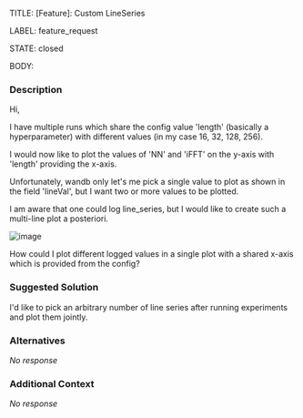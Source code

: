 TITLE:
[Feature]: Custom LineSeries

LABEL:
feature_request

STATE:
closed

BODY:
### Description

Hi, 

I have multiple runs which share the config value 'length' (basically a hyperparameter) with different values (in my case 16, 32, 128, 256).

I would now like to plot the values of 'NN' and 'iFFT' on the y-axis with 'length' providing the x-axis.

Unfortunately, wandb only let's me pick a single value to plot as shown in the field 'lineVal', but I want two or more values to be plotted.

I am aware that one could log line_series, but I would like to create such a multi-line plot a posteriori.

![image](https://user-images.githubusercontent.com/29676773/176673552-61dba154-87a5-49f2-8653-9a2bf067345e.png)

How could I plot different logged values in a single plot with a shared x-axis which is provided from the config?

### Suggested Solution

I'd like to pick an arbitrary number of line series after running experiments and plot them jointly.

### Alternatives

_No response_

### Additional Context

_No response_

